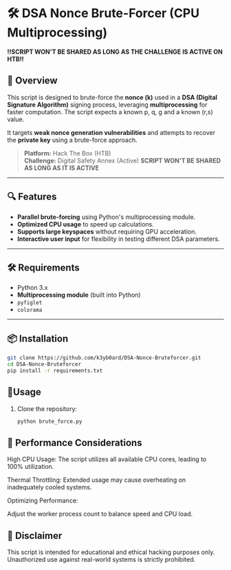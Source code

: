 # 🛠️ DSA Nonce Brute-Forcer (CPU Multiprocessing)

**‼️SCRIPT WON'T BE SHARED AS LONG AS THE CHALLENGE IS ACTIVE ON HTB‼️**
## 🚀 Overview  
This script is designed to brute-force the **nonce (k)** used in a **DSA (Digital Signature Algorithm)** signing process, leveraging **multiprocessing** for faster computation.  The script expects a known p, q, g and a known (r,s) value.

It targets **weak nonce generation vulnerabilities** and attempts to recover the **private key** using a brute-force approach.  

> **Platform:** Hack The Box (HTB)  
> **Challenge:** Digital Safety Annex  (Active)
> **SCRIPT WON'T BE SHARED AS LONG AS IT IS ACTIVE**
---

## 🔍 Features  
- **Parallel brute-forcing** using Python's multiprocessing module.  
- **Optimized CPU usage** to speed up calculations.  
- **Supports large keyspaces** without requiring GPU acceleration.  
- **Interactive user input** for flexibility in testing different DSA parameters.  

---

## 🛠️ Requirements  
- Python 3.x  
- **Multiprocessing module** (built into Python)  
- `pyfiglet`
- `colorama`

---

## 📦 Installation
```bash
git clone https://github.com/k3yb0ard/DSA-Nonce-Bruteforcer.git  
cd DSA-Nonce-Bruteforcer  
pip install -r requirements.txt  
```
## 🔹Usage

1. Clone the repository:
   ```sh
   python brute_force.py

## 🔹 Performance Considerations
High CPU Usage: The script utilizes all available CPU cores, leading to 100% utilization.

Thermal Throttling: Extended usage may cause overheating on inadequately cooled systems.

Optimizing Performance:

Adjust the worker process count to balance speed and CPU load.

## 🔹 Disclaimer
This script is intended for educational and ethical hacking purposes only.
Unauthorized use against real-world systems is strictly prohibited.
